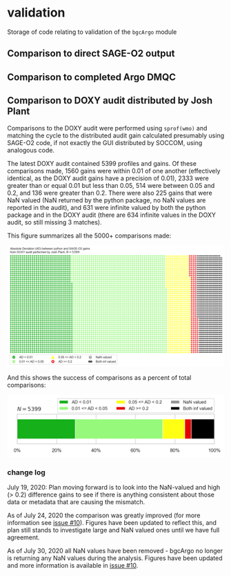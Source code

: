 # validation

Storage of code relating to validation of the `bgcArgo` module

## Comparison to direct SAGE-O2 output

## Comparison to completed Argo DMQC

## Comparison to DOXY audit distributed by Josh Plant

Comparisons to the DOXY audit were performed using `sprof(wmo)` and matching
the cycle to the distributed audit gain calculated presumably using SAGE-O2
code, if not exactly the GUI distributed by SOCCOM, using analogous code.

The latest DOXY audit contained 5399 profiles and gains. Of these comparisons
made, 1560 gains were within 0.01 of one another (effectively identical, as
the DOXY audit gains have a precision of 0.01), 2333 were greater than or
equal 0.01 but less than 0.05, 514 were between 0.05 and 0.2, and 136 were
greater than 0.2. There were also 225 gains that were NaN valued (NaN returned
by the python package, no NaN values are reported in the audit), and 631 were
infinite valued by both the python package and in the DOXY audit (there are 
634 infinite values in the DOXY audit, so still missing 3 matches).

This figure summarizes all the 5000+ comparisons made:

![All comparisons](https://raw.githubusercontent.com/ArgoCanada/BGC-QC/master/figures/doxy_audit/DOXY_audit_comparison_waffle_20200730.png)

And this shows the success of comparisons as a percent of total comparisons:

![Percent of comparison](https://raw.githubusercontent.com/ArgoCanada/BGC-QC/master/figures/doxy_audit/DOXY_audit_comparison_breakdown_20200730.png)

### change log

July 19, 2020: Plan moving forward is to look into the NaN-valued and high (> 0.2) difference
gains to see if there is anything consistent about those data or metadata
that are causing the mismatch.

As of July 24, 2020 the comparison was greatly improved (for more information
see [issue #10](https://github.com/ArgoCanada/BGC-QC/issues/10)). Figures have
been updated to reflect this, and plan still stands to investigate large and
NaN valued ones until we have full agreement.

As of July 30, 2020 all NaN values have been removed - bgcArgo no longer is
returning any NaN values during the analysis. Figures have been updated and
more information is available in
[issue #10](https://github.com/ArgoCanada/BGC-QC/issues/10).
